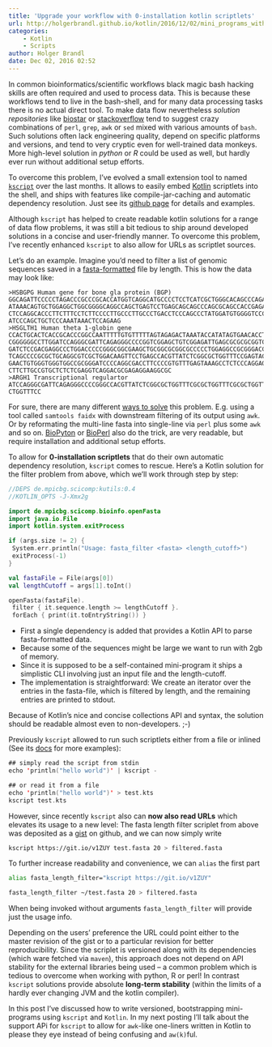 ```yaml
---
title: 'Upgrade your workflow with 0-installation kotlin scriptlets'
url: http://holgerbrandl.github.io/kotlin/2016/12/02/mini_programs_with_kotlin.html
categories:
    - Kotlin
    - Scripts
author: Holger Brandl
date: Dec 02, 2016 02:52
---
```

In common bioinformatics/scientific workflows black magic bash hacking skills are often required and used to process data. This is because these workflows tend to live in the bash-shell, and for many data processing tasks there is no actual direct tool. To make data flow nevertheless _solution repositories_ like [biostar](https://www.biostars.org/) or [stackoverflow](http://stackoverflow.com/) tend to suggest crazy combinations of `perl`, `grep`, `awk` or `sed` mixed with various amounts of `bash`. Such solutions often lack engineering quality, depend on specific platforms and versions, and tend to very cryptic even for well-trained data monkeys. More high-level solution in _python_ or _R_ could be used as well, but hardly ever run without additional setup efforts.

To overcome this problem, I’ve evolved a small extension tool to named [`kscript`](https://github.com/holgerbrandl/kscript) over the last months. It allows to easily embed [Kotlin](https://kotlinlang.org/) scriptlets into the shell, and ships with features like compile-jar-caching and automatic dependency resolution. Just see its [github page](https://github.com/holgerbrandl/kscript) for details and examples.

Although `kscript` has helped to create readable kotlin solutions for a range of data flow problems, it was still a bit tedious to ship around developed solutions in a concise and user-friendly manner. To overcome this problem, I’ve recently enhanced `kscript` to also allow for URLs as scriptlet sources.

Let’s do an example. Imagine you’d need to filter a list of genomic sequences saved in a [fasta-formatted](https://en.wikipedia.org/wiki/FASTA_format) file by length. This is how the data may look like:

```
>HSBGPG Human gene for bone gla protein (BGP)
GGCAGATTCCCCCTAGACCCGCCCGCACCATGGTCAGGCATGCCCCTCCTCATCGCTGGGCACAGCCCAGAGGGT
ATAAACAGTGCTGGAGGCTGGCGGGGCAGGCCAGCTGAGTCCTGAGCAGCAGCCCAGCGCAGCCACCGAGACACC
CTCCAGGCACCCTTCTTTCCTCTTCCCCTTGCCCTTGCCCTGACCTCCCAGCCCTATGGATGTGGGGTCCCCATC
ATCCCAGCTGCTCCCAAATAAACTCCAGAAG
>HSGLTH1 Human theta 1-globin gene
CCACTGCACTCACCGCACCCGGCCAATTTTTGTGTTTTTAGTAGAGACTAAATACCATATAGTGAACACCTAAGA
CGGGGGGCCTTGGATCCAGGGCGATTCAGAGGGCCCCGGTCGGAGCTGTCGGAGATTGAGCGCGCGCGGTCCCGG
GATCTCCGACGAGGCCCTGGACCCCCGGGCGGCGAAGCTGCGGCGCGGCGCCCCCTGGAGGCCGCGGGACCCCTG
TCAGCCCCGCGCTGCAGGCGTCGCTGGACAAGTTCCTGAGCCACGTTATCTCGGCGCTGGTTTCCGAGTACCGCT
GAACTGTGGGTGGGTGGCCGCGGGATCCCCAGGCGACCTTCCCCGTGTTTGAGTAAAGCCTCTCCCAGGAGCAGC
CTTCTTGCCGTGCTCTCTCGAGGTCAGGACGCGAGAGGAAGGCGC
>ARGH1 Transcriptional regulartor
ATCCAGGGCGATTCAGAGGGCCCCGGGCCACGTTATCTCGGCGCTGGTTTCGCGCTGGTTTCGCGCTGGTTTCGC
CTGGTTTCC
```

For sure, there are many different [ways to solve](https://www.biostars.org/p/79202/) this problem. E.g. using a tool called `samtools faidx` with downstream filtering of its output using `awk`. Or by reformating the multi-line fasta into single-line via `perl` plus some `awk` and so on. [BioPyton](https://github.com/biopython/biopython.github.io/) or [BioPerl](http://bioperl.org/) also do the trick, are very readable, but require installation and additional setup efforts.

To allow for **0-installation scriptlets** that do their own automatic dependency resolution, `kscript` comes to rescue. Here’s a Kotlin solution for the filter problem from above, which we’ll work through step by step:

```kotlin
//DEPS de.mpicbg.scicomp:kutils:0.4
//KOTLIN_OPTS -J-Xmx2g

import de.mpicbg.scicomp.bioinfo.openFasta
import java.io.File
import kotlin.system.exitProcess

if (args.size != 2) {
 System.err.println("Usage: fasta_filter <fasta> <length_cutoff>")
 exitProcess(-1)
}

val fastaFile = File(args[0])
val lengthCutoff = args[1].toInt()

openFasta(fastaFile).
 filter { it.sequence.length >= lengthCutoff }.
 forEach { print(it.toEntryString()) }
```

* First a single dependency is added that provides a Kotlin API to parse fasta-formatted data.
* Because some of the sequences might be large we want to run with 2gb of memory.
* Since it is supposed to be a self-contained mini-program it ships a simplistic CLI involving just an input file and the length-cutoff.
* The implementation is straightforward: We create an iterator over the entries in the fasta-file, which is filtered by length, and the remaining entries are printed to stdout.

Because of Kotlin’s nice and concise collections API and syntax, the solution should be readable almost even to non-developers. ;-)

Previously `kscript` allowed to run such scriptlets either from a file or inlined (See its [docs]((https://github.com/holgerbrandl/kscript)) for more examples):

```kotlin
## simply read the script from stdin
echo 'println("hello world")' | kscript -

## or read it from a file
echo 'println("hello world")' > test.kts
kscript test.kts
```

However, since recently `kscript` also can **now also read URLs** which elevates its usage to a new level: The fasta length filter scriplet from above was deposited as a [gist](https://gist.github.com/holgerbrandl/521a5e9b1eb0d5b443b82cf13f66074f) on github, and we can now simply write

```bash
kscript https://git.io/v1ZUY test.fasta 20 > filtered.fasta
```

To further increase readability and convenience, we can `alias` the first part

```bash
alias fasta_length_filter="kscript https://git.io/v1ZUY"

fasta_length_filter ~/test.fasta 20 > filtered.fasta
```

When being invoked without arguments `fasta_length_filter` will provide just the usage info.

Depending on the users’ preference the URL could point either to the master revision of the gist or to a particular revision for better reproducibility. Since the scriplet is versioned along with its dependencies (which ware fetched via `maven`), this approach does not depend on API stability for the external libraries being used – a common problem which is tedious to overcome when working with python, R or perl! In contrast `kscript` solutions provide absolute **long-term stability** (within the limits of a hardly ever changing JVM and the kotlin compiler).

In this post I’ve discussed how to write versioned, bootstrapping mini-programs using `kscript` and `Kotlin`. In my next posting I’ll talk about the support APi for `kscript` to allow for `awk`-like one-liners written in Kotlin to please they eye instead of being confusing and `aw(k)`ful.
